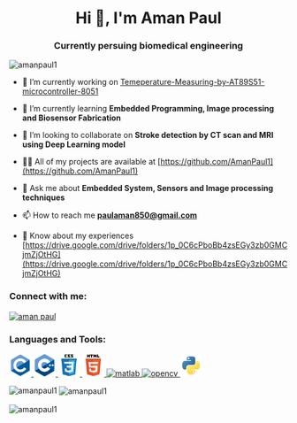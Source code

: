<h1 align="center">Hi 👋, I'm Aman Paul</h1>
<h3 align="center">Currently persuing biomedical engineering</h3>

<p align="left"> <img src="https://komarev.com/ghpvc/?username=amanpaul1&label=Profile%20views&color=0e75b6&style=flat" alt="amanpaul1" /> </p>

- 🔭 I’m currently working on [Temeperature-Measuring-by-AT89S51-microcontroller-8051](https://github.com/AmanPaul1/Temeperature-Measuring-by-AT89S51-microcontroller-8051/tree/main)

- 🌱 I’m currently learning **Embedded Programming, Image processing and Biosensor Fabrication**

- 👯 I’m looking to collaborate on **Stroke detection by CT scan and MRI using Deep Learning model**

- 👨‍💻 All of my projects are available at [https://github.com/AmanPaul1](https://github.com/AmanPaul1)

- 💬 Ask me about **Embedded System, Sensors and Image processing techniques**

- 📫 How to reach me **paulaman850@gmail.com**

- 📄 Know about my experiences [https://drive.google.com/drive/folders/1p_0C6cPboBb4zsEGy3zb0GMCjmZjOtHG](https://drive.google.com/drive/folders/1p_0C6cPboBb4zsEGy3zb0GMCjmZjOtHG)

<h3 align="left">Connect with me:</h3>
<p align="left">
<a href="https://linkedin.com/in/aman paul" target="blank"><img align="center" src="https://raw.githubusercontent.com/rahuldkjain/github-profile-readme-generator/master/src/images/icons/Social/linked-in-alt.svg" alt="aman paul" height="30" width="40" /></a>
</p>

<h3 align="left">Languages and Tools:</h3>
<p align="left"> <a href="https://www.cprogramming.com/" target="_blank" rel="noreferrer"> <img src="https://raw.githubusercontent.com/devicons/devicon/master/icons/c/c-original.svg" alt="c" width="40" height="40"/> </a> <a href="https://www.w3schools.com/cpp/" target="_blank" rel="noreferrer"> <img src="https://raw.githubusercontent.com/devicons/devicon/master/icons/cplusplus/cplusplus-original.svg" alt="cplusplus" width="40" height="40"/> </a> <a href="https://www.w3schools.com/css/" target="_blank" rel="noreferrer"> <img src="https://raw.githubusercontent.com/devicons/devicon/master/icons/css3/css3-original-wordmark.svg" alt="css3" width="40" height="40"/> </a> <a href="https://www.w3.org/html/" target="_blank" rel="noreferrer"> <img src="https://raw.githubusercontent.com/devicons/devicon/master/icons/html5/html5-original-wordmark.svg" alt="html5" width="40" height="40"/> </a> <a href="https://www.mathworks.com/" target="_blank" rel="noreferrer"> <img src="https://upload.wikimedia.org/wikipedia/commons/2/21/Matlab_Logo.png" alt="matlab" width="40" height="40"/> </a> <a href="https://opencv.org/" target="_blank" rel="noreferrer"> <img src="https://www.vectorlogo.zone/logos/opencv/opencv-icon.svg" alt="opencv" width="40" height="40"/> </a> <a href="https://www.python.org" target="_blank" rel="noreferrer"> <img src="https://raw.githubusercontent.com/devicons/devicon/master/icons/python/python-original.svg" alt="python" width="40" height="40"/> </a> </p>

<p><img align="left" src="https://github-readme-stats.vercel.app/api/top-langs?username=amanpaul1&show_icons=true&locale=en&layout=compact" alt="amanpaul1" /></p>

<p>&nbsp;<img align="center" src="https://github-readme-stats.vercel.app/api?username=amanpaul1&show_icons=true&locale=en" alt="amanpaul1" /></p>

<p><img align="center" src="https://github-readme-streak-stats.herokuapp.com/?user=amanpaul1&" alt="amanpaul1" /></p>
